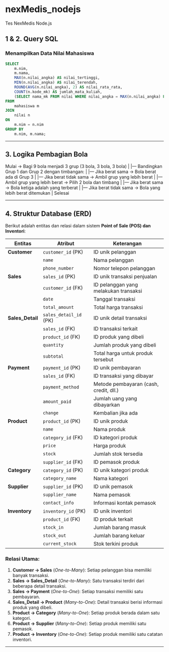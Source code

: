 # nexMedis_nodejs

Tes NexMedis Node.js

## 1 & 2. Query SQL

### **Menampilkan Data Nilai Mahasiswa**

```sql
SELECT
    m.nim,
    m.nama,
    MAX(n.nilai_angka) AS nilai_tertinggi,
    MIN(n.nilai_angka) AS nilai_terendah,
    ROUND(AVG(n.nilai_angka), 2) AS nilai_rata_rata,
    COUNT(n.kode_mk) AS jumlah_mata_kuliah,
    (SELECT nama_mk FROM nilai WHERE nilai_angka = MAX(n.nilai_angka) LIMIT 1) AS mata_kuliah_tertinggi
FROM
    mahasiswa m
JOIN
    nilai n
ON
    m.nim = n.nim
GROUP BY
    m.nim, m.nama;
```

---

## 3. Logika Pembagian Bola

Mulai → Bagi 9 bola menjadi 3 grup (3 bola, 3 bola, 3 bola)
|
|— Bandingkan Grup 1 dan Grup 2 dengan timbangan:
| |— Jika berat sama → Bola berat ada di Grup 3
| |— Jika berat tidak sama → Ambil grup yang lebih berat
|
|— Ambil grup yang lebih berat → Pilih 2 bola dan timbang
| |— Jika berat sama → Bola ketiga adalah yang terberat
| |— Jika berat tidak sama → Bola yang lebih berat ditemukan
|
Selesai

---

## 4. Struktur Database (ERD)

Berikut adalah entitas dan relasi dalam sistem **Point of Sale (POS) dan Inventori**:

| **Entitas**      | **Atribut**            | **Keterangan**                         |
| ---------------- | ---------------------- | -------------------------------------- |
| **Customer**     | `customer_id` (PK)     | ID unik pelanggan                      |
|                  | `name`                 | Nama pelanggan                         |
|                  | `phone_number`         | Nomor telepon pelanggan                |
| **Sales**        | `sales_id` (PK)        | ID unik transaksi penjualan            |
|                  | `customer_id` (FK)     | ID pelanggan yang melakukan transaksi  |
|                  | `date`                 | Tanggal transaksi                      |
|                  | `total_amount`         | Total harga transaksi                  |
| **Sales_Detail** | `sales_detail_id` (PK) | ID unik detail transaksi               |
|                  | `sales_id` (FK)        | ID transaksi terkait                   |
|                  | `product_id` (FK)      | ID produk yang dibeli                  |
|                  | `quantity`             | Jumlah produk yang dibeli              |
|                  | `subtotal`             | Total harga untuk produk tersebut      |
| **Payment**      | `payment_id` (PK)      | ID unik pembayaran                     |
|                  | `sales_id` (FK)        | ID transaksi yang dibayar              |
|                  | `payment_method`       | Metode pembayaran (cash, credit, dll.) |
|                  | `amount_paid`          | Jumlah uang yang dibayarkan            |
|                  | `change`               | Kembalian jika ada                     |
| **Product**      | `product_id` (PK)      | ID unik produk                         |
|                  | `name`                 | Nama produk                            |
|                  | `category_id` (FK)     | ID kategori produk                     |
|                  | `price`                | Harga produk                           |
|                  | `stock`                | Jumlah stok tersedia                   |
|                  | `supplier_id` (FK)     | ID pemasok produk                      |
| **Category**     | `category_id` (PK)     | ID unik kategori produk                |
|                  | `category_name`        | Nama kategori                          |
| **Supplier**     | `supplier_id` (PK)     | ID unik pemasok                        |
|                  | `supplier_name`        | Nama pemasok                           |
|                  | `contact_info`         | Informasi kontak pemasok               |
| **Inventory**    | `inventory_id` (PK)    | ID unik inventori                      |
|                  | `product_id` (FK)      | ID produk terkait                      |
|                  | `stock_in`             | Jumlah barang masuk                    |
|                  | `stock_out`            | Jumlah barang keluar                   |
|                  | `current_stock`        | Stok terkini produk                    |

### **Relasi Utama:**

1. **Customer → Sales** (_One-to-Many_): Setiap pelanggan bisa memiliki banyak transaksi.
2. **Sales → Sales_Detail** (_One-to-Many_): Satu transaksi terdiri dari beberapa detail transaksi.
3. **Sales → Payment** (_One-to-One_): Setiap transaksi memiliki satu pembayaran.
4. **Sales_Detail → Product** (_Many-to-One_): Detail transaksi berisi informasi produk yang dibeli.
5. **Product → Category** (_Many-to-One_): Setiap produk berada dalam satu kategori.
6. **Product → Supplier** (_Many-to-One_): Setiap produk memiliki satu pemasok.
7. **Product → Inventory** (_One-to-One_): Setiap produk memiliki satu catatan inventori.

---
